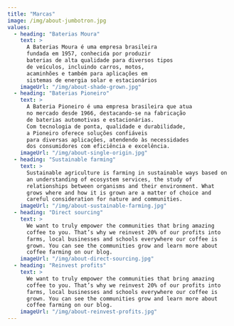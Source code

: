 ```yaml
---
title: "Marcas"
image: /img/about-jumbotron.jpg
values:
  - heading: "Baterias Moura"
    text: >
      A Baterias Moura é uma empresa brasileira
      fundada em 1957, conhecida por produzir
      baterias de alta qualidade para diversos tipos  
      de veículos, incluindo carros, motos,
      acaminhões e também para aplicações em
      sistemas de energia solar e estacionários
    imageUrl: "/img/about-shade-grown.jpg"
  - heading: "Baterias Pioneiro"
    text: >
      A Bateria Pioneiro é uma empresa brasileira que atua 
      no mercado desde 1966, destacando-se na fabricação 
      de baterias automotivas e estacionárias. 
      Com tecnologia de ponta, qualidade e durabilidade, 
      a Pioneiro oferece soluções confiáveis 
      para diversas aplicações, atendendo às necessidades 
      dos consumidores com eficiência e excelência.
    imageUrl: "/img/about-single-origin.jpg"
  - heading: "Sustainable farming"
    text: >
      Sustainable agriculture is farming in sustainable ways based on
      an understanding of ecosystem services, the study of
      relationships between organisms and their environment. What
      grows where and how it is grown are a matter of choice and
      careful consideration for nature and communities.
    imageUrl: "/img/about-sustainable-farming.jpg"
  - heading: "Direct sourcing"
    text: >
      We want to truly empower the communities that bring amazing
      coffee to you. That’s why we reinvest 20% of our profits into
      farms, local businesses and schools everywhere our coffee is
      grown. You can see the communities grow and learn more about
      coffee farming on our blog.
    imageUrl: "/img/about-direct-sourcing.jpg"
  - heading: "Reinvest profits"
    text: >
      We want to truly empower the communities that bring amazing
      coffee to you. That’s why we reinvest 20% of our profits into
      farms, local businesses and schools everywhere our coffee is
      grown. You can see the communities grow and learn more about
      coffee farming on our blog.
    imageUrl: "/img/about-reinvest-profits.jpg"
---
```

